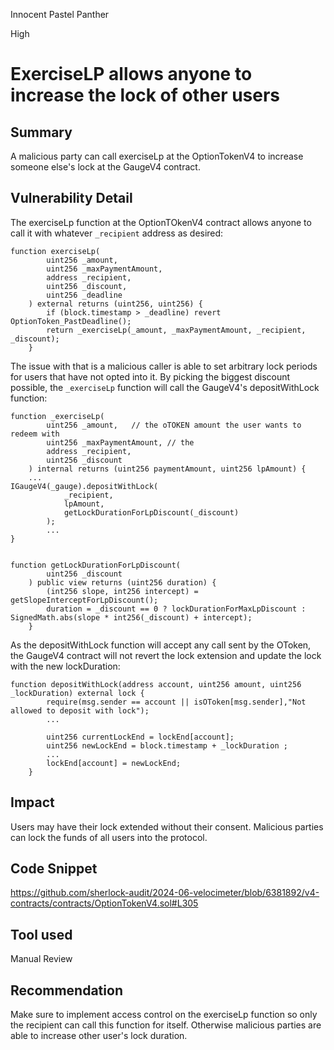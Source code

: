 Innocent Pastel Panther

High

# ExerciseLP allows anyone to increase the lock of other users

## Summary
A malicious party can call exerciseLp at the OptionTokenV4 to increase someone else's lock at the GaugeV4 contract.
## Vulnerability Detail
The exerciseLp function at the OptionTOkenV4 contract allows anyone to call it with whatever `_recipient` address as desired:
```solidity
function exerciseLp(
        uint256 _amount,
        uint256 _maxPaymentAmount,
        address _recipient,
        uint256 _discount,
        uint256 _deadline
    ) external returns (uint256, uint256) {
        if (block.timestamp > _deadline) revert OptionToken_PastDeadline();
        return _exerciseLp(_amount, _maxPaymentAmount, _recipient, _discount);
    }

```

The issue with that is a malicious caller is able to set arbitrary lock periods for users that have not opted into it.
By picking the biggest discount possible, the `_exerciseLp` function will call the GaugeV4's depositWithLock function:
```solidity
function _exerciseLp(
        uint256 _amount,   // the oTOKEN amount the user wants to redeem with
        uint256 _maxPaymentAmount, // the 
        address _recipient,
        uint256 _discount
    ) internal returns (uint256 paymentAmount, uint256 lpAmount) {
    ...
IGaugeV4(_gauge).depositWithLock(
            _recipient,
            lpAmount,
            getLockDurationForLpDiscount(_discount)
        );
        ...  
}       
        
        
function getLockDurationForLpDiscount(
        uint256 _discount
    ) public view returns (uint256 duration) {
        (int256 slope, int256 intercept) = getSlopeInterceptForLpDiscount();
        duration = _discount == 0 ? lockDurationForMaxLpDiscount : SignedMath.abs(slope * int256(_discount) + intercept);
    }
```

As the depositWithLock function will accept any call sent by the OToken, the GaugeV4 contract will not revert the lock extension and update the lock with the new lockDuration:
```solidty
function depositWithLock(address account, uint256 amount, uint256 _lockDuration) external lock {
        require(msg.sender == account || isOToken[msg.sender],"Not allowed to deposit with lock"); 
        ...
        
        uint256 currentLockEnd = lockEnd[account];
        uint256 newLockEnd = block.timestamp + _lockDuration ;
        ...
        lockEnd[account] = newLockEnd;
    }
```
## Impact
Users may have their lock extended without their consent.
Malicious parties can lock the funds of all users into the protocol.
## Code Snippet
https://github.com/sherlock-audit/2024-06-velocimeter/blob/6381892/v4-contracts/contracts/OptionTokenV4.sol#L305

## Tool used

Manual Review

## Recommendation
Make sure to implement access control on the exerciseLp function so only the recipient can call this function for itself. Otherwise malicious parties are able to increase other user's lock duration. 
